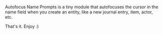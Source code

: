 Autofocus Name Prompts is a tiny module that autofocuses the cursor in the name field when you create an entity, like a new journal entry, item, actor, etc.

That's it. Enjoy :)